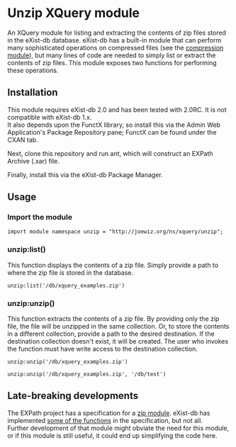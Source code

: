 # Unzip XQuery module

An XQuery module for listing and extracting the contents of zip files stored in the eXist-db database.
eXist-db has a built-in module that can perform many sophisticated operations on compressed files
(see the [compression module](http://exist-db.org/exist/functions/compression)), but many lines of
code are needed to simply list or extract the contents of zip files.  This module exposes two functions
for performing these operations. 

## Installation

This module requires eXist-db 2.0 and has been tested with 2.0RC.  It is not compatible with eXist-db 1.x.  
It also depends upon the FunctX library, so install this via the Admin Web Application's Package Repository 
pane; FunctX can be found under the CXAN tab. 

Next, clone this repository and run ant, which will construct an EXPath Archive (.xar) file.  

Finally, install this via the eXist-db Package Manager.

## Usage

### Import the module

    import module namespace unzip = "http://joewiz.org/ns/xquery/unzip";

### unzip:list()

This function displays the contents of a zip file.  Simply provide a path to where the zip file is 
stored in the database.

    unzip:list('/db/xquery_examples.zip')

### unzip:unzip()

This function extracts the contents of a zip file.  By providing only the zip file, the file will be unzipped
in the same collection.  Or, to store the contents in a different collection, provide a path to the desired 
destination.  If the destination collection doesn't exist, it will be created.  The user who invokes the function
must have write access to the destination collection.

    unzip:unzip('/db/xquery_examples.zip')

    unzip:unzip('/db/xquery_examples.zip', '/db/test')

## Late-breaking developments

The EXPath project has a specification for a [zip module](http://expath.org/spec/zip).  eXist-db has 
implemented [some of the functions](http://exist-db.org/exist/apps/fundocs/index.html) in the specification, but not all.  
Further development of that module might obviate the need for this module, or if this module is still useful,
it could end up simplifying the code here.
